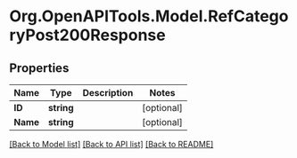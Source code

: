 # Org.OpenAPITools.Model.RefCategoryPost200Response

## Properties

Name | Type | Description | Notes
------------ | ------------- | ------------- | -------------
**ID** | **string** |  | [optional] 
**Name** | **string** |  | [optional] 

[[Back to Model list]](../README.md#documentation-for-models) [[Back to API list]](../README.md#documentation-for-api-endpoints) [[Back to README]](../README.md)

